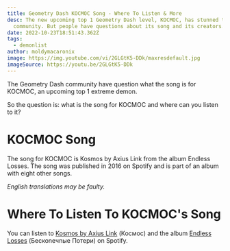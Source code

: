 ```yaml
---
title: Geometry Dash KOCMOC Song - Where To Listen & More
desc: The new upcoming top 1 Geometry Dash level, KOCMOC, has stunned the
  community. But people have questions about its song and its creators.
date: 2022-10-23T18:51:43.362Z
tags:
  - demonlist
author: moldymacaronix
image: https://img.youtube.com/vi/2GLGtK5-DDk/maxresdefault.jpg
imageSource: https://youtu.be/2GLGtK5-DDk
---
```

The Geometry Dash community have question what the song is for KOCMOC, an upcoming top 1 extreme demon.

So the question is: what is the song for KOCMOC and where can you listen to it?

# KOCMOC Song

The song for KOCMOC is Kosmos by Axius Link from the album Endless Losses. The song was published in 2016 on Spotify and is part of an album with eight other songs.

*English translations may be faulty.*

# Where To Listen To KOCMOC's Song

You can listen to [Kosmos by Axius Link](https://open.spotify.com/track/5Va4ybaMgvUK4qC2OjxVP8) (Космос) and the album [Endless Losses](https://open.spotify.com/album/6aBBdopTnJpzWA2NmM4q1r) (Беcкоnечnые Потеpи) on Spotify.